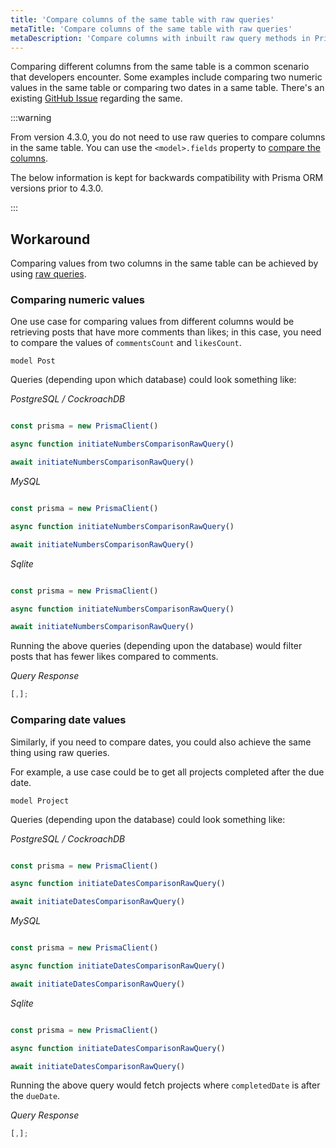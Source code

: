 ```yaml
---
title: 'Compare columns of the same table with raw queries'
metaTitle: 'Compare columns of the same table with raw queries'
metaDescription: 'Compare columns with inbuilt raw query methods in Prisma'
---
```


Comparing different columns from the same table is a common scenario that developers encounter. Some examples include comparing two numeric values in the same table or comparing two dates in a same table. There's an existing [GitHub Issue](https://github.com/prisma/prisma/issues/5048) regarding the same.

:::warning

From version 4.3.0, you do not need to use raw queries to compare columns in the same table. You can use the `<model>.fields` property to [compare the columns](/orm/reference/prisma-client-reference#compare-columns-in-the-same-table).

The below information is kept for backwards compatibility with Prisma ORM versions prior to 4.3.0.

:::

## Workaround

Comparing values from two columns in the same table can be achieved by using [raw queries](/orm/prisma-client/using-raw-sql/raw-queries).

### Comparing numeric values

One use case for comparing values from different columns would be retrieving posts that have more comments than likes; in this case, you need to compare the values of `commentsCount` and `likesCount`.

```prisma
model Post
```

Queries (depending upon which database) could look something like:

_PostgreSQL / CockroachDB_

```js

const prisma = new PrismaClient()

async function initiateNumbersComparisonRawQuery()

await initiateNumbersComparisonRawQuery()
```

_MySQL_

```js

const prisma = new PrismaClient()

async function initiateNumbersComparisonRawQuery()

await initiateNumbersComparisonRawQuery()
```

_Sqlite_

```js

const prisma = new PrismaClient()

async function initiateNumbersComparisonRawQuery()

await initiateNumbersComparisonRawQuery()
```

Running the above queries (depending upon the database) would filter posts that has fewer likes compared to comments.

_Query Response_

```js
[,];
```

### Comparing date values

Similarly, if you need to compare dates, you could also achieve the same thing using raw queries.

For example, a use case could be to get all projects completed after the due date.

```prisma
model Project
```

Queries (depending upon the database) could look something like:

_PostgreSQL / CockroachDB_

```js

const prisma = new PrismaClient()

async function initiateDatesComparisonRawQuery()

await initiateDatesComparisonRawQuery()
```

_MySQL_

```js

const prisma = new PrismaClient()

async function initiateDatesComparisonRawQuery()

await initiateDatesComparisonRawQuery()
```

_Sqlite_

```js

const prisma = new PrismaClient()

async function initiateDatesComparisonRawQuery()

await initiateDatesComparisonRawQuery()
```

Running the above query would fetch projects where `completedDate` is after the `dueDate`.

_Query Response_

```js
[,];
```
